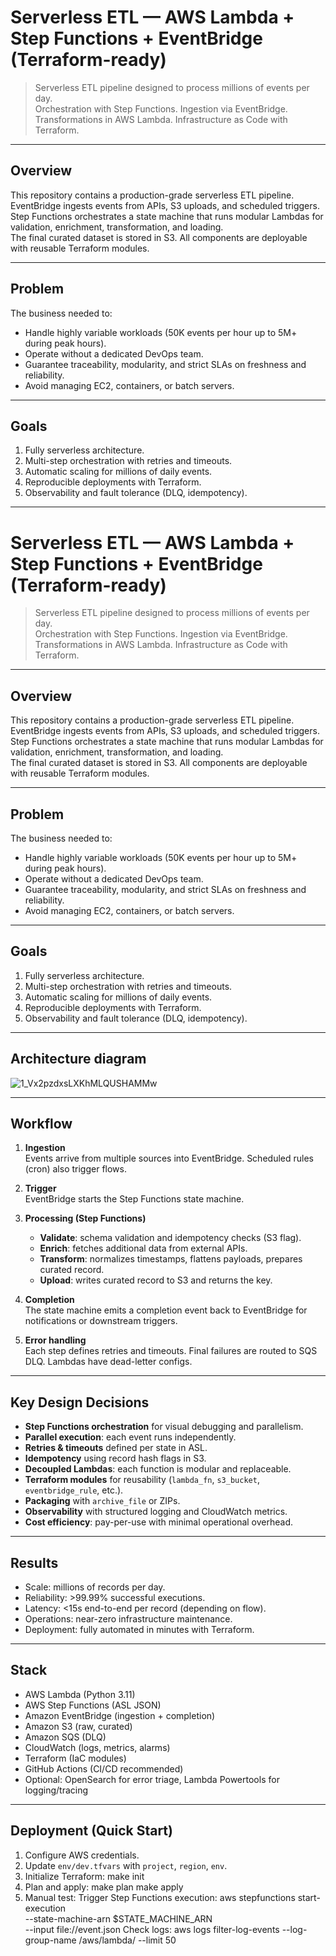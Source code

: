 # Serverless ETL — AWS Lambda + Step Functions + EventBridge (Terraform-ready)

> Serverless ETL pipeline designed to process millions of events per day.  
> Orchestration with Step Functions. Ingestion via EventBridge. Transformations in AWS Lambda. Infrastructure as Code with Terraform.

---

## Overview
This repository contains a production-grade serverless ETL pipeline.  
EventBridge ingests events from APIs, S3 uploads, and scheduled triggers.  
Step Functions orchestrates a state machine that runs modular Lambdas for validation, enrichment, transformation, and loading.  
The final curated dataset is stored in S3. All components are deployable with reusable Terraform modules.

---

## Problem
The business needed to:
- Handle highly variable workloads (50K events per hour up to 5M+ during peak hours).  
- Operate without a dedicated DevOps team.  
- Guarantee traceability, modularity, and strict SLAs on freshness and reliability.  
- Avoid managing EC2, containers, or batch servers.

---

## Goals
1. Fully serverless architecture.  
2. Multi-step orchestration with retries and timeouts.  
3. Automatic scaling for millions of daily events.  
4. Reproducible deployments with Terraform.  
5. Observability and fault tolerance (DLQ, idempotency).

---

# Serverless ETL — AWS Lambda + Step Functions + EventBridge (Terraform-ready)

> Serverless ETL pipeline designed to process millions of events per day.  
> Orchestration with Step Functions. Ingestion via EventBridge. Transformations in AWS Lambda. Infrastructure as Code with Terraform.

---

## Overview
This repository contains a production-grade serverless ETL pipeline.  
EventBridge ingests events from APIs, S3 uploads, and scheduled triggers.  
Step Functions orchestrates a state machine that runs modular Lambdas for validation, enrichment, transformation, and loading.  
The final curated dataset is stored in S3. All components are deployable with reusable Terraform modules.

---

## Problem
The business needed to:
- Handle highly variable workloads (50K events per hour up to 5M+ during peak hours).  
- Operate without a dedicated DevOps team.  
- Guarantee traceability, modularity, and strict SLAs on freshness and reliability.  
- Avoid managing EC2, containers, or batch servers.

---

## Goals
1. Fully serverless architecture.  
2. Multi-step orchestration with retries and timeouts.  
3. Automatic scaling for millions of daily events.  
4. Reproducible deployments with Terraform.  
5. Observability and fault tolerance (DLQ, idempotency).

---

## Architecture diagram

![1_Vx2pzdxsLXKhMLQUSHAMMw](https://github.com/user-attachments/assets/94203377-07c7-4ca3-91bc-9dee2e522fbf)

---

## Workflow
1. **Ingestion**  
   Events arrive from multiple sources into EventBridge. Scheduled rules (cron) also trigger flows.  

2. **Trigger**  
   EventBridge starts the Step Functions state machine.  

3. **Processing (Step Functions)**  
   - **Validate**: schema validation and idempotency checks (S3 flag).  
   - **Enrich**: fetches additional data from external APIs.  
   - **Transform**: normalizes timestamps, flattens payloads, prepares curated record.  
   - **Upload**: writes curated record to S3 and returns the key.  

4. **Completion**  
   The state machine emits a completion event back to EventBridge for notifications or downstream triggers.  

5. **Error handling**  
   Each step defines retries and timeouts. Final failures are routed to SQS DLQ. Lambdas have dead-letter configs.  

---

## Key Design Decisions
- **Step Functions orchestration** for visual debugging and parallelism.  
- **Parallel execution**: each event runs independently.  
- **Retries & timeouts** defined per state in ASL.  
- **Idempotency** using record hash flags in S3.  
- **Decoupled Lambdas**: each function is modular and replaceable.  
- **Terraform modules** for reusability (`lambda_fn`, `s3_bucket`, `eventbridge_rule`, etc.).  
- **Packaging** with `archive_file` or ZIPs.  
- **Observability** with structured logging and CloudWatch metrics.  
- **Cost efficiency**: pay-per-use with minimal operational overhead.  

---

## Results
- Scale: millions of records per day.  
- Reliability: >99.99% successful executions.  
- Latency: <15s end-to-end per record (depending on flow).  
- Operations: near-zero infrastructure maintenance.  
- Deployment: fully automated in minutes with Terraform.  

---

## Stack
- AWS Lambda (Python 3.11)  
- AWS Step Functions (ASL JSON)  
- Amazon EventBridge (ingestion + completion)  
- Amazon S3 (raw, curated)  
- Amazon SQS (DLQ)  
- CloudWatch (logs, metrics, alarms)  
- Terraform (IaC modules)  
- GitHub Actions (CI/CD recommended)  
- Optional: OpenSearch for error triage, Lambda Powertools for logging/tracing  

---

## Deployment (Quick Start)
1. Configure AWS credentials.  
2. Update `env/dev.tfvars` with `project`, `region`, `env`.  
3. Initialize Terraform: make init
4. Plan and apply: make plan    make apply
5. Manual test:
Trigger Step Functions execution:
    aws stepfunctions start-execution \
  --state-machine-arn $STATE_MACHINE_ARN \
  --input file://event.json
Check logs: aws logs filter-log-events --log-group-name /aws/lambda/<fn-name> --limit 50   
